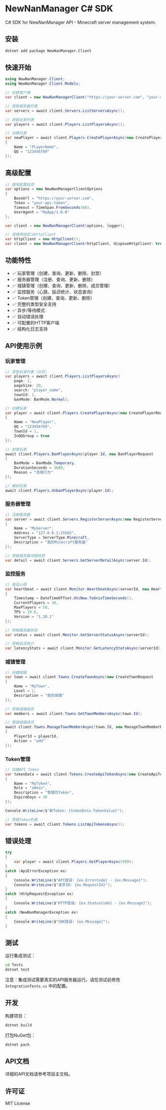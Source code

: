 # NewNanManager C# SDK

C# SDK for NewNanManager API - Minecraft server management system.

## 安装

```bash
dotnet add package NewNanManager.Client
```

## 快速开始

```csharp
using NewNanManager.Client;
using NewNanManager.Client.Models;

// 创建客户端
var client = new NewNanManagerClient("https://your-server.com", "your-api-token");

// 获取服务器列表
var servers = await client.Servers.ListServersAsync();

// 获取玩家列表
var players = await client.Players.ListPlayersAsync();

// 创建玩家
var newPlayer = await client.Players.CreatePlayerAsync(new CreatePlayerRequest
{
    Name = "PlayerName",
    QQ = "123456789"
});
```

## 高级配置

```csharp
// 使用配置选项
var options = new NewNanManagerClientOptions
{
    BaseUrl = "https://your-server.com",
    Token = "your-api-token",
    Timeout = TimeSpan.FromSeconds(60),
    UserAgent = "MyApp/1.0.0"
};

var client = new NewNanManagerClient(options, logger);

// 或使用自定义HttpClient
var httpClient = new HttpClient();
var client = new NewNanManagerClient(httpClient, disposeHttpClient: true, logger);
```

## 功能特性

- ✅ 玩家管理（创建、查询、更新、删除、封禁）
- ✅ 服务器管理（注册、查询、更新、删除）
- ✅ 城镇管理（创建、查询、更新、删除、成员管理）
- ✅ 监控服务（心跳、延迟统计、状态查询）
- ✅ Token管理（创建、查询、更新、删除）
- ✅ 完整的类型安全支持
- ✅ 异步/等待模式
- ✅ 自动错误处理
- ✅ 可配置的HTTP客户端
- ✅ 结构化日志支持

## API使用示例

### 玩家管理

```csharp
// 获取玩家列表（分页）
var players = await client.Players.ListPlayersAsync(
    page: 1,
    pageSize: 20,
    search: "player_name",
    townId: 1,
    banMode: BanMode.Normal);

// 创建玩家
var player = await client.Players.CreatePlayerAsync(new CreatePlayerRequest
{
    Name = "NewPlayer",
    QQ = "123456789",
    TownId = 1,
    InQQGroup = true
});

// 封禁玩家
await client.Players.BanPlayerAsync(player.Id, new BanPlayerRequest
{
    BanMode = BanMode.Temporary,
    DurationSeconds = 3600,
    Reason = "违规行为"
});

// 解封玩家
await client.Players.UnbanPlayerAsync(player.Id);
```

### 服务器管理

```csharp
// 注册服务器
var server = await client.Servers.RegisterServerAsync(new RegisterServerRequest
{
    Name = "MyServer",
    Address = "127.0.0.1:25565",
    ServerType = ServerType.Minecraft,
    Description = "我的Minecraft服务器"
});

// 获取服务器详细信息
var detail = await client.Servers.GetServerDetailAsync(server.Id);
```

### 监控服务

```csharp
// 发送心跳
var heartbeat = await client.Monitor.HeartbeatAsync(serverId, new HeartbeatRequest
{
    Timestamp = DateTimeOffset.UtcNow.ToUnixTimeSeconds(),
    CurrentPlayers = 10,
    MaxPlayers = 50,
    TPS = 19.8,
    Version = "1.20.1"
});

// 获取服务器状态
var status = await client.Monitor.GetServerStatusAsync(serverId);

// 获取延迟统计
var latencyStats = await client.Monitor.GetLatencyStatsAsync(serverId);
```

### 城镇管理

```csharp
// 创建城镇
var town = await client.Towns.CreateTownAsync(new CreateTownRequest
{
    Name = "MyTown",
    Level = 1,
    Description = "我的城镇"
});

// 获取城镇成员
var members = await client.Towns.GetTownMembersAsync(town.Id);

// 管理城镇成员
await client.Towns.ManageTownMemberAsync(town.Id, new ManageTownMemberRequest
{
    PlayerId = playerId,
    Action = "add"
});
```

### Token管理

```csharp
// 创建API Token
var tokenData = await client.Tokens.CreateApiTokenAsync(new CreateApiTokenRequest
{
    Name = "MyToken",
    Role = "admin",
    Description = "管理员Token",
    ExpireDays = 30
});

Console.WriteLine($"新Token: {tokenData.TokenValue}");

// 获取Token列表
var tokens = await client.Tokens.ListApiTokensAsync();
```

## 错误处理

```csharp
try
{
    var player = await client.Players.GetPlayerAsync(999);
}
catch (ApiErrorException ex)
{
    Console.WriteLine($"API错误: {ex.ErrorCode} - {ex.Message}");
    Console.WriteLine($"请求ID: {ex.RequestId}");
}
catch (HttpRequestException ex)
{
    Console.WriteLine($"HTTP错误: {ex.StatusCode} - {ex.Message}");
}
catch (NewNanManagerException ex)
{
    Console.WriteLine($"SDK错误: {ex.Message}");
}
```

## 测试

运行集成测试：

```bash
cd Tests
dotnet test
```

注意：集成测试需要真实的API服务器运行。请在测试前修改 `IntegrationTests.cs` 中的配置。

## 开发

构建项目：

```bash
dotnet build
```

打包NuGet包：

```bash
dotnet pack
```

## API文档

详细的API文档请参考项目主文档。

## 许可证

MIT License
